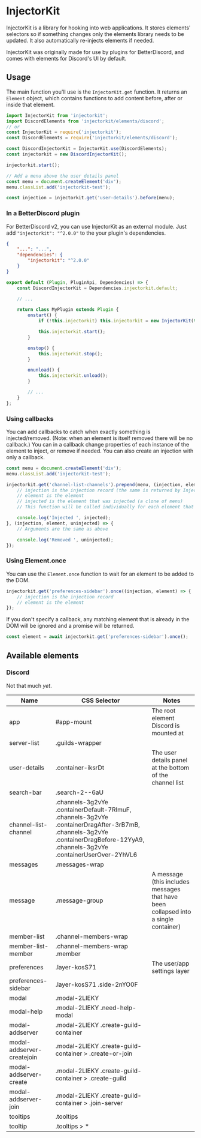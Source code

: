 InjectorKit
===

InjectorKit is a library for hooking into web applications. It stores elements' selectors so if something changes only the elements library needs to be updated. It also automatically re-injects elements if needed.

InjectorKit was originally made for use by plugins for BetterDiscord, and comes with elements for Discord's UI by default.

Usage
---

The main function you'll use is the `InjectorKit.get` function. It returns an `Element` object, which contains functions to add content before, after or inside that element.

```js
import InjectorKit from 'injectorkit';
import DiscordElements from 'injectorkit/elements/discord';
// or
const InjectorKit = require('injectorkit');
const DiscordElements = require('injectorkit/elements/discord');

const DiscordInjectorKit = InjectorKit.use(DiscordElements);
const injectorkit = new DiscordInjectorKit();

injectorkit.start();

// Add a menu above the user details panel
const menu = document.createElement('div');
menu.classList.add('injectorkit-test');

const injection = injectorkit.get('user-details').before(menu);

```

### In a BetterDiscord plugin

For BetterDiscord v2, you can use InjectorKit as an external module. Just add `"injectorkit": "^2.0.0"` to the your plugin's dependencies.

```json
{
    "...": "...",
    "dependencies": {
        "injectorkit": "^2.0.0"
    }
}

```

```js
export default (Plugin, PluginApi, Dependencies) => {
    const DiscordInjectorKit = Dependencies.injectorkit.default;

    // ...

    return class MyPlugin extends Plugin {
        onstart() {
            if (!this.injectorkit) this.injectorkit = new InjectorKit(this.id);

            this.injectorkit.start();
        }

        onstop() {
            this.injectorkit.stop();
        }

        onunload() {
            this.injectorkit.unload();
        }

        // ...
    }
};

```

### Using callbacks

You can add callbacks to catch when exactly something is injected/removed. (Note: when an element is itself removed there will be no callback.) You can in a callback change properties of each instance of the element to inject, or remove if needed. You can also create an injection with only a callback.

```js
const menu = document.createElement('div');
menu.classList.add('injectorkit-test');

injectorkit.get('channel-list-channels').prepend(menu, (injection, element, injected) => {
    // injection is the injection record (the same is returned by InjectorKit.prepend)
    // element is the element
    // injected is the element that was injected (a clone of menu)
    // This function will be called individually for each element that is injected (remember that injections are continuous - if any more channels are added to the list $menu will be prepended and this will be called again)

    console.log('Injected ', injected);
}, (injection, element, uninjected) => {
    // Arguments are the same as above

    console.log('Removed ', uninjected);
});

```

### Using Element.once

You can use the `Element.once` function to wait for an element to be added to the DOM.

```js
injectorkit.get('preferences-sidebar').once((injection, element) => {
    // injection is the injection record
    // element is the element
});

```

If you don't specify a callback, any matching element that is already in the DOM will be ignored and a promise will be returned.

```js
const element = await injectorkit.get('preferences-sidebar').once();

```

Available elements
---

### Discord

Not that much *yet*.

Name            | CSS Selector              | Notes
----------------|---------------------------|---
app             | #app-mount                | The root element Discord is mounted at
server-list     | .guilds-wrapper           |
user-details    | .container-iksrDt         | The user details panel at the bottom of the channel list
search-bar      | .search-2--6aU            |
channel-list-channel | .channels-3g2vYe .containerDefault-7RImuF, .channels-3g2vYe .containerDragAfter-3rB7mB, .channels-3g2vYe .containerDragBefore-12YyA9, .channels-3g2vYe .containerUserOver-2YhVL6 |
messages        | .messages-wrap            |
message         | .message-group            | A message (this includes messages that have been collapsed into a single container)
member-list     | .channel-members-wrap     |
member-list-member | .channel-members-wrap .member |
preferences     | .layer-kosS71             | The user/app settings layer
preferences-sidebar | .layer-kosS71 .side-2nYO0F |
modal           | .modal-2LIEKY             |
modal-help      | .modal-2LIEKY .need-help-modal |
modal-addserver | .modal-2LIEKY .create-guild-container |
modal-addserver-createjoin | .modal-2LIEKY .create-guild-container > .create-or-join |
modal-addserver-create | .modal-2LIEKY .create-guild-container > .create-guild |
modal-addserver-join | .modal-2LIEKY .create-guild-container > .join-server |
tooltips        | .tooltips                 |
tooltip         | .tooltips > *             |
